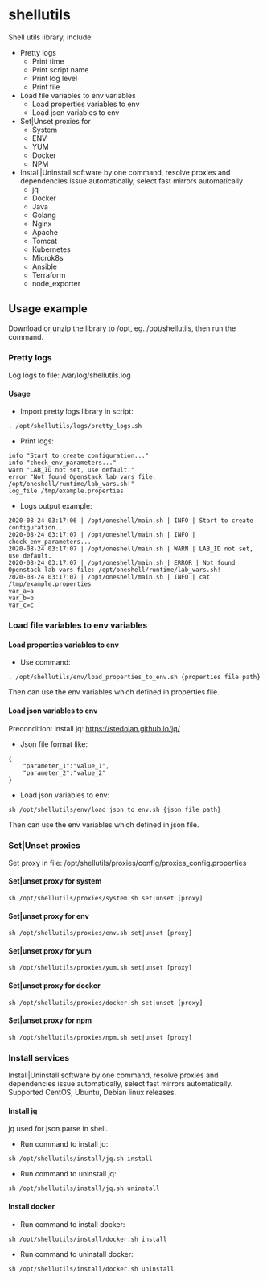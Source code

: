 # shellutils
Shell utils library, include:
- Pretty logs
  - Print time
  - Print script name
  - Print log level
  - Print file
- Load file variables to env variables
  - Load properties variables to env
  - Load json variables to env
- Set|Unset proxies for
  - System
  - ENV
  - YUM
  - Docker
  - NPM
- Install|Uninstall software by one command, resolve proxies and dependencies issue automatically, select fast mirrors automatically
  - jq
  - Docker
  - Java
  - Golang
  - Nginx
  - Apache
  - Tomcat
  - Kubernetes
  - Microk8s
  - Ansible
  - Terraform
  - node_exporter

## Usage example
Download or unzip the library to /opt, eg. /opt/shellutils, then run the command.

### Pretty logs
Log logs to file: /var/log/shellutils.log

#### Usage
- Import pretty logs library in script:
```
. /opt/shellutils/logs/pretty_logs.sh
```
- Print logs:
```
info "Start to create configuration..."
info "check_env_parameters..."
warn "LAB_ID not set, use default."
error "Not found Openstack lab vars file: /opt/oneshell/runtime/lab_vars.sh!"
log_file /tmp/example.properties
```
- Logs output example:
```
2020-08-24 03:17:06 | /opt/oneshell/main.sh | INFO | Start to create configuration...
2020-08-24 03:17:07 | /opt/oneshell/main.sh | INFO | check_env_parameters...
2020-08-24 03:17:07 | /opt/oneshell/main.sh | WARN | LAB_ID not set, use default.
2020-08-24 03:17:07 | /opt/oneshell/main.sh | ERROR | Not found Openstack lab vars file: /opt/oneshell/runtime/lab_vars.sh!
2020-08-24 03:17:07 | /opt/oneshell/main.sh | INFO | cat /tmp/example.properties
var_a=a
var_b=b
var_c=c
```

### Load file variables to env variables
#### Load properties variables to env
- Use command:
```
. /opt/shellutils/env/load_properties_to_env.sh {properties file path}
```
Then can use the env variables which defined in properties file.

#### Load json variables to env
Precondition: install jq: https://stedolan.github.io/jq/ .
- Json file format like:
```
{
    "parameter_1":"value_1",
    "parameter_2":"value_2"
}
```
- Load json variables to env:
```
sh /opt/shellutils/env/load_json_to_env.sh {json file path}
```
Then can use the env variables which defined in json file.

### Set|Unset proxies
Set proxy in file: /opt/shellutils/proxies/config/proxies_config.properties

#### Set|unset proxy for system
```
sh /opt/shellutils/proxies/system.sh set|unset [proxy]
```

#### Set|unset proxy for env
```
sh /opt/shellutils/proxies/env.sh set|unset [proxy]
```

#### Set|unset proxy for yum
```
sh /opt/shellutils/proxies/yum.sh set|unset [proxy]
```

#### Set|unset proxy for docker
```
sh /opt/shellutils/proxies/docker.sh set|unset [proxy]
```

#### Set|unset proxy for npm
```
sh /opt/shellutils/proxies/npm.sh set|unset [proxy]
```

### Install services
Install|Uninstall software by one command, resolve proxies and dependencies issue automatically, select fast mirrors automatically. Supported CentOS, Ubuntu, Debian linux releases.

#### Install jq
jq used for json parse in shell.
- Run command to install jq:
```
sh /opt/shellutils/install/jq.sh install
```
- Run command to uninstall jq:
```
sh /opt/shellutils/install/jq.sh uninstall
```

#### Install docker
- Run command to install docker:
```
sh /opt/shellutils/install/docker.sh install
```
- Run command to uninstall docker:
```
sh /opt/shellutils/install/docker.sh uninstall
```
